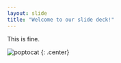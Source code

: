 ```yaml
---
layout: slide
title: "Welcome to our slide deck!"
---
```


This is fine.

![poptocat](https://octodex.github.com/images/poptocat.png)
{: .center}
